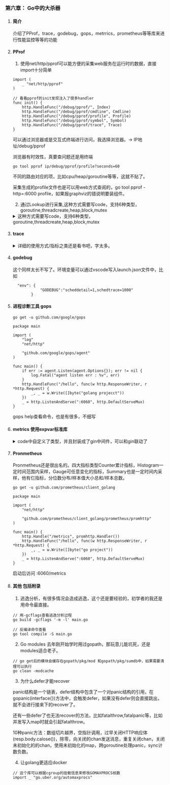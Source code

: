 ### 第六章： Go中的大杀器
1. #### 简介
    介绍了PProf，trace，godebug，gops，metrrics，prometheus等等库来进行性能监控等等的功能

2. #### PProf
    1. 使用net/http/pprof可以能方便的采集web服务在运行时的数据，直接import十分简单
    ```
    import (
        _ "net/http/pprof"
    )
    
    // 看看pprof的init发现注入了很多handler
    func init() {
    	http.HandleFunc("/debug/pprof/", Index)
    	http.HandleFunc("/debug/pprof/cmdline", Cmdline)
    	http.HandleFunc("/debug/pprof/profile", Profile)
    	http.HandleFunc("/debug/pprof/symbol", Symbol)
    	http.HandleFunc("/debug/pprof/trace", Trace)
    }

    ```
    可以通过浏览器或是交互式终端进行访问，我选择浏览器。-> IP地址/debug/pprof
    
    浏览器有时效性，真要查问题还是用终端
    ```
    go tool pprof ip/debug/pprof/profile?seconds=60
    ```
    不同的路由对应的项，比如cpu/heap/goroutine等等，这就不贴了。
    
    采集生成的profile文件也是可以用web方式查阅的，go tool pprof -http=:6000 profile，如果报graphviz的错说明要装组件。
    
    2. 通过Lookup进行采集,这种方式需要写code，支持6种类型，goroutine,threadcreate,heap,block,mutex
    
    <details>
    <summary> 这种方式需要写code，支持6种类型，goroutine,threadcreate,heap,block,mutex </summary>
    
    ```
    package main
    
    import (
    	"io"
    	"net/http"
    	_ "net/http/pprof"
    	"os"
    	"runtime"
    	"runtime/pprof"
    )
    
    //go tool pprof http://localhost:6060/debug/pprof/profile?seconds=60
    
    func main() {
    	http.HandleFunc("/lookup/heap", func(w http.ResponseWriter, r *http.Request) {
    		_ = pprofLookup(LookupHeap, os.Stdout)
    	})
    
    	http.HandleFunc("/lookup/threadcreate", func(w http.ResponseWriter, r *http.Request) {
    		_ = pprofLookup(LookupThreadcreate, os.Stdout)
    	})
    
    	http.HandleFunc("/lookup/block", func(w http.ResponseWriter, r *http.Request) {
    		_ = pprofLookup(LookupBlock, os.Stdout)
    	})
    
    	http.HandleFunc("/lookup/goroutine", func(w http.ResponseWriter, r *http.Request) {
    		_ = pprofLookup(LookupGoroutine, os.Stdout)
    	})
    
    	_ = http.ListenAndServe("0.0.0.0:6060", nil)
    }
    
    type LookupType int8
    
    const (
    	LookupGoroutine LookupType = iota
    	LookupThreadcreate
    	LookupHeap
    	LookupAllocs
    	LookupBlock
    	LookupMutex
    )
    
    func pprofLookup(lookupType LookupType, w io.Writer) error {
    	var err error
    	switch lookupType {
    	case LookupGoroutine:
    		p := pprof.Lookup("goroutine")
    		err = p.WriteTo(w, 2)
    	case LookupThreadcreate:
    		p := pprof.Lookup("threadcreate")
    		err = p.WriteTo(w, 2)
    	case LookupHeap:
    		p := pprof.Lookup("heap")
    		err = p.WriteTo(w, 2)
    	case LookupAllocs:
    		p := pprof.Lookup("allocs")
    		err = p.WriteTo(w, 2)
    	case LookupBlock:
    		p := pprof.Lookup("block")
    		err = p.WriteTo(w, 2)
    	case LookupMutex:
    		p := pprof.Lookup("mutex")
    		err = p.WriteTo(w, 2)
    	}
    	return err
    }
    
    func init() {
    	runtime.SetMutexProfileFraction(1)
    	runtime.SetBlockProfileRate(1)
    }

    ```
    </details>
    

3. #### trace
    
    <details>
    <summary> 详细的使用方式/指标之类还是看书吧，字太多。 </summary>

    ```
    package main
    
    // --go run .\cmd\trace\main.go 2> trace.out
    
    // go build .\cmd\trace\main.go
    //  .\main.exe
    // go tool trace trace.dat
    
    import (
    	"context"
    	"fmt"
    	"os"
    	"runtime"
    	"runtime/trace"
    	"sync"
    )
    
    func main() {
    	// 为了看协程抢占，这里设置了一个cpu 跑
    	runtime.GOMAXPROCS(1)
    
    	f, _ := os.Create("trace.dat")
    	defer f.Close()
    
    	_ = trace.Start(f)
    	defer trace.Stop()
    
    	ctx, task := trace.NewTask(context.Background(), "sumTask")
    	defer task.End()
    
    	var wg sync.WaitGroup
    	wg.Add(10)
    	for i := 0; i < 10; i++ {
    		// 启动10个协程，只是做一个累加运算
    		go func(region string) {
    			defer wg.Done()
    
    			// 标记region
    			trace.WithRegion(ctx, region, func() {
    				var sum, k int64
    				for ; k < 1000000000; k++ {
    					sum += k
    				}
    				fmt.Println(region, sum)
    			})
    		}(fmt.Sprintf("region_%02d", i))
    	}
    	wg.Wait()
    }

    ```
    </details>
    

4. #### godebug
    这个同样太长不写了。环境变量可以通过vscode写入launch.json文件中，比如
    ```
      "env": {
                "GODEBUG":"scheddetail=1,schedtrace=1000"
            } 
    ```
5. #### 进程诊断工具 gops
    ```
    go get -u github.com/google/gops 
    
    package main
    
    import (
    	"log"
    	"net/http"
    
    	"github.com/google/gops/agent"
    )
    
    func main() {
    	if err := agent.Listen(agent.Options{}); err != nil {
    		log.Fatal("agent listen err : %v", err)
    	}
    	http.HandleFunc("/hello", func(w http.ResponseWriter, r *http.Request) {
    		_, _ = w.Write([]byte("golang projecct"))
    	})
    	_ = http.ListenAndServe(":6060", http.DefaultServeMux)
    }

    ```
    
    gops help查看命令，也是有很多，不细写
    
6. #### metrics 使用expvar标准库
    
    <details>
    <summary> code中自定义了类型，并且封装成了gin中间件，可以和gin联动了 </summary>

    ```
    package main
    
    import (
    	"expvar"
    	_ "expvar"
    	"fmt"
    	"net/http"
    	"runtime"
    	"time"
    
    	"github.com/gin-gonic/gin"
    )
    
    //http://localhost:6060/debug/vars
    func main() {
    	router := NewRouter()
    	http.HandleFunc("/hello", func(w http.ResponseWriter, r *http.Request) {
    		appleCounter.Add(1)
    		_, _ = w.Write([]byte("go project"))
    	})
    
    	_ = http.ListenAndServe(":6060", router)
    }
    
    var (
    	appleCounter      *expvar.Int
    	GOMAXPROCSMetrics *expvar.Int
    	upTimeMetrice     *upTimeVar
    )
    
    type upTimeVar struct {
    	value time.Time
    }
    
    func (v *upTimeVar) Set(date time.Time) {
    	v.value = date
    }
    
    func (v *upTimeVar) Add(duration time.Duration) {
    	v.value = v.value.Add(duration)
    }
    
    func (v *upTimeVar) String() string {
    	return v.value.Format(time.UnixDate)
    }
    
    func init() {
    	upTimeMetrice = &upTimeVar{value: time.Now().Local()}
    	expvar.Publish("uptime", upTimeMetrice)
    	appleCounter = expvar.NewInt("apple")
    	GOMAXPROCSMetrics = expvar.NewInt("GOMAXPROCS")
    	GOMAXPROCSMetrics.Set(int64(runtime.NumCPU()))
    }
    
    func Expvar(c *gin.Context) {
    	c.Writer.Header().Set("content-type", "application/json; charset=utf-8")
    	first := true
    	report := func(key string, value interface{}) {
    		if !first {
    			fmt.Fprintf(c.Writer, ",\n")
    		}
    		first = false
    		if str, ok := value.(string); ok {
    			fmt.Fprintf(c.Writer, "%q: %q", key, str)
    		} else {
    			fmt.Fprintf(c.Writer, "%q: %v", key, value)
    		}
    	}
    
    	fmt.Fprintf(c.Writer, "{\n")
    	expvar.Do(func(kv expvar.KeyValue) {
    		report(kv.Key, kv.Value)
    	})
    	fmt.Fprintf(c.Writer, "\n}\n")
    }
    
    func NewRouter() *gin.Engine {
    	r := gin.New()
    	r.Use(gin.Logger())
    	r.Use(gin.Recovery())
    	r.GET("/debug/vars", Expvar)
    	return r
    }
    ```
  </details>
  
7. #### Pronmetheus
    Pronmetheus还是很出名的。四大指标类型Counter累计指标，Histogram一定时间范围内采样，Gauge可任意变化的指标，Summary也是一定时间内采样，他有仨指标，分位数分布/样本值大小总和/样本总数。
    
    ```
    go get -u github.com/prometheus/client_golang
    
    package main
    
    import (
    	"net/http"
    
    	"github.com/prometheus/client_golang/prometheus/promhttp"
    )
    
    func main() {
    	http.Handle("/metrics", promhttp.Handler())
    	http.HandleFunc("/hello", func(w http.ResponseWriter, r *http.Request) {
    		_, _ = w.Write([]byte("go project"))
    	})
    	_ = http.ListenAndServe(":6060", http.DefaultServeMux)
    }

    ```
    启动后访问 :6060/metrics
    
8. #### 其他  包括附录
    1. 逃逸分析，有很多情况会造成逃逸，这个还是要经验的，初学者的我还是用命令最直接。
    ```
    // 用-gcflags查看逃逸分析过程
    go build -gcflags '-m -l' main.go
    
    // 反编译命令查看
    go tool compile -S main.go
    ```
    
    2. Go modules
    去年刚开始学时用过gopath，那玩意儿能坑死，还是modules适合老子。
    ```
    // go get后的模块会缓存在gopath/pkg/mod 和gopath/pkg/sumdb中，如果需要清理可以执行
    go clean -modcache
    ```
    
    3. 为什么defer才能recover
    
    panic结构是一个链表，defer结构中包含了一个对panic结构的引用，在gopanic(interface{})方法中，会触发defer，如果没有defer则会直接跳出，就不会进行接来下的recover了。
    
    还有一些defer了也无法recover的方法，比如fatalthrow,fatalpanic等，比如并发写入map时就会引起fatalthrow。
    
    10种panic方法：数组切片越界，空指针调用，过早关闭HTTP响应体(resp.body.calose())，除零，向关闭的chan发送消息，重复关闭chan，关闭未初始化的的chan，使用未初始化的map，跨goroutine处理panic，sync计数负数。
    
    4. 让golang更适应docker
    
    ```
    // 这个库可以根据cgroup的挂载信息来修改GOMAXPROCS核数
    import _ "go.uber.org/automaxprocs"
    ```
    
